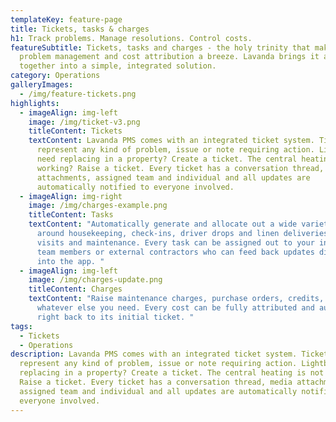 ```yaml
---
templateKey: feature-page
title: Tickets, tasks & charges
h1: Track problems. Manage resolutions. Control costs.
featureSubtitle: Tickets, tasks and charges - the holy trinity that makes
  problem management and cost attribution a breeze. Lavanda brings it all
  together into a simple, integrated solution.
category: Operations
galleryImages:
  - /img/feature-tickets.png
highlights:
  - imageAlign: img-left
    image: /img/ticket-v3.png
    titleContent: Tickets
    textContent: Lavanda PMS comes with an integrated ticket system. Tickets can be
      represent any kind of problem, issue or note requiring action. Lightbulbs
      need replacing in a property? Create a ticket. The central heating is not
      working? Raise a ticket. Every ticket has a conversation thread, media
      attachments, assigned team and individual and all updates are
      automatically notified to everyone involved.
  - imageAlign: img-right
    image: /img/charges-example.png
    titleContent: Tasks
    textContent: "Automatically generate and allocate out a wide variety of tasks
      around housekeeping, check-ins, driver drops and linen deliveries, runner
      visits and maintenance. Every task can be assigned out to your internal
      team members or external contractors who can feed back updates directly
      into the app. "
  - imageAlign: img-left
    image: /img/charges-update.png
    titleContent: Charges
    textContent: "Raise maintenance charges, purchase orders, credits, refunds and
      whatever else you need. Every cost can be fully attributed and auditable
      right back to its initial ticket. "
tags:
  - Tickets
  - Operations
description: Lavanda PMS comes with an integrated ticket system. Tickets can be
  represent any kind of problem, issue or note requiring action. Lightbulbs need
  replacing in a property? Create a ticket. The central heating is not working?
  Raise a ticket. Every ticket has a conversation thread, media attachments,
  assigned team and individual and all updates are automatically notified to
  everyone involved.
---
```

